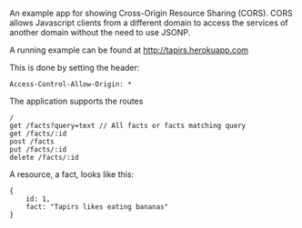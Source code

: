 An example app for showing Cross-Origin Resource Sharing (CORS).  CORS allows
Javascript clients from a different domain to access the services of another
domain without the need to use JSONP.

A running example can be found at http://tapirs.herokuapp.com


This is done by setting the header:

    Access-Control-Allow-Origin: *


The application supports the routes

    /
    get /facts?query=text // All facts or facts matching query
    get /facts/:id
    post /facts
    put /facts/:id
    delete /facts/:id

A resource, a fact, looks like this:

    {
        id: 1,
        fact: "Tapirs likes eating bananas"
    }


